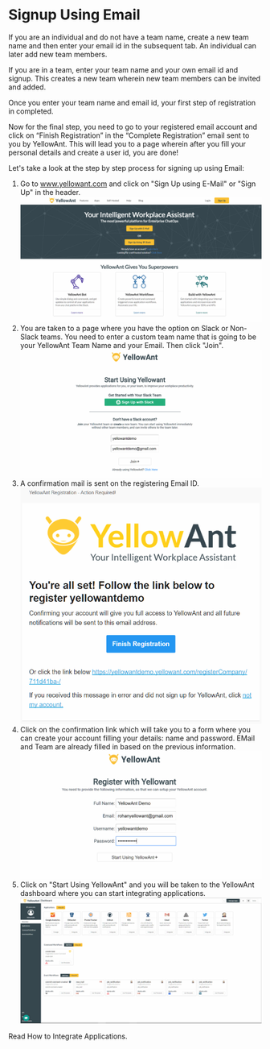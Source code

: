 # Signup Using Email

If you are an individual and do not have a team name, create a new team name and then enter your email id in the subsequent tab. An individual can later add new team members.

If you are in a team, enter your team name and your own email id and signup. This creates a new team wherein new team members can be invited and added.

Once you enter your team name and email id, your first step of registration in completed.

Now for the final step, you need to go to your registered email account and click on “Finish Registration” in the “Complete Registration” email sent to you by YellowAnt. This will lead you to a page wherein after you fill your personal details and create a user id, you are done!

Let's take a look at the step by step process for signing up using Email:

1. Go to www.yellowant.com and click on "Sign Up using E-Mail" or "Sign Up" in the header.![](/assets/LandingPage.jpg)
2. You are taken to a page where you have the option on Slack or Non-Slack teams. You need to enter a custom team name that is going to be your YellowAnt Team Name and your Email. Then click "Join".![](/assets/Email1.jpg)
3. A confirmation mail is sent on the registering Email ID.![](/assets/mailsignup.png)
4. Click on the confirmation link which will take you to a form where you can create your account filling your details: name and password. EMail and Team are already filled in based on the previous information.![](/assets/Email2.jpg)
5. Click on "Start Using YellowAnt" and you will be taken to the YellowAnt dashboard where you can start integrating applications.![](/assets/Overview.jpg)

Read How to Integrate Applications.

